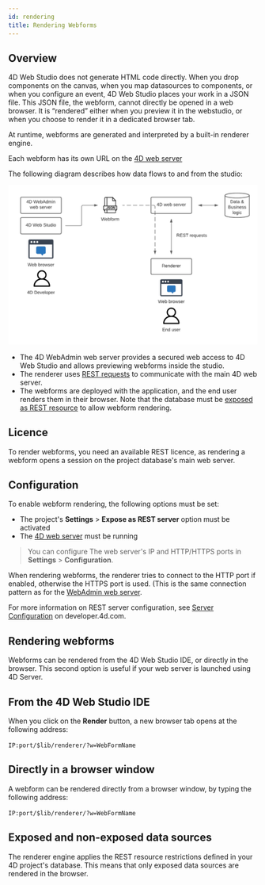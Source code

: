 ```yaml
---
id: rendering
title: Rendering Webforms
---
```

## Overview

4D Web Studio does not generate HTML code directly. When you drop components on the canvas, when you map datasources to components, or when you configure an event, 4D Web Studio places your work in a JSON file. This JSON file, the webform, cannot directly be opened in a web browser. It is “rendered” either when you preview it in the webstudio, or when you choose to render it in a dedicated browser tab.

At runtime, webforms are generated and interpreted by a built-in renderer engine.

Each webform has its own URL on the [4D web server](https://developer.4d.com/docs/en/WebServer/webServer.html)

The following diagram describes how data flows to and from the studio:

![workflow-diagram](img/workflow.png)


* The 4D WebAdmin web server provides a secured web access to 4D Web Studio and allows previewing webforms inside the studio.
* The renderer uses [REST requests](https://developer.4d.com/docs/en/REST/gettingStarted.html) to communicate with the main 4D web server.
* The webforms are deployed with the application, and the end user renders them in their browser. Note that the database must be [exposed as REST resource](https://developer.4d.com/docs/en/REST/configuration.html#starting-the-rest-server) to allow webform rendering. 
## Licence

To render webforms, you need an available REST licence, as rendering a webform opens a session on the project database's main web server.

## Configuration

To enable webform rendering, the following options must be set:

* The project's **Settings** > **Expose as REST server** option must be activated 
* The [4D web server](https://developer.4d.com/docs/en/WebServer/webServer.html) must be running

> You can configure The web server's IP and HTTP/HTTPS ports in **Settings** > 
**Configuration**.

When rendering webforms, the renderer tries to connect to the HTTP port if enabled, otherwise the HTTPS port is used. (This is the same connection pattern as for the [WebAdmin web server](https://developer.4d.com/docs/en/Admin/webAdmin.html#accept-http-connections-on-localhost).

For more information on REST server configuration, see [Server Configuration](https://developer.4d.com/docs/en/REST/configuration.html) on developer.4d.com.

## Rendering webforms 

Webforms can be rendered from the 4D Web Studio IDE, or directly in the browser. This second option is useful if your web server is launched using 4D Server.

## From the 4D Web Studio IDE

When you click on the **Render** button, a new browser tab opens at the following address:

`IP:port/$lib/renderer/?w=WebFormName`

## Directly in a browser window

A webform can be rendered directly from a browser window, by typing the following address:

`IP:port/$lib/renderer/?w=WebFormName`

## Exposed and non-exposed data sources 

The renderer engine applies the REST resource restrictions defined in your 4D project's database. This means that only exposed data sources are rendered in the browser. 
